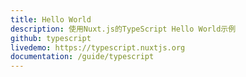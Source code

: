 ```yaml
---
title: Hello World
description: 使用Nuxt.js的TypeScript Hello World示例
github: typescript
livedemo: https://typescript.nuxtjs.org
documentation: /guide/typescript
---
```

